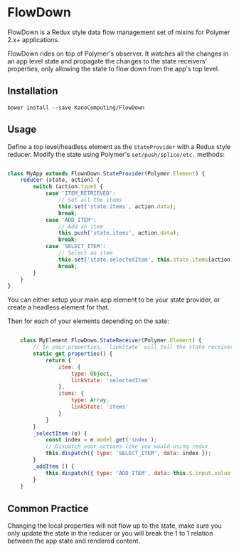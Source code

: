 # FlowDown

FlowDown is a Redux style data flow management set of mixins for Polymer 2.x+ applications.

FlowDown rides on top of Polymer's observer. It watches all the changes in an app level state and propagate the changes to the state receivers' properties, only allowing the state to flow down from the app's top level.

## Installation

`bower install --save KanoComputing/FlowDown`


## Usage

Define a top level/headless element as the `StateProvider` with a Redux style reducer. Modify the state using Polymer's `set/push/splice/etc.` methods:

```js

class MyApp extends FlownDown.StateProvider(Polymer.Element) {
    reducer (state, action) {
        switch (action.type) {
            case 'ITEM_RETRIEVED':
                // Set all the items
                this.set('state.items', action.data);
                break;
            case 'ADD_ITEM':
                // Add an item
                this.push('state.items', action.data);
                break;
            case 'SELECT_ITEM':
                // Select an item
                this.set('state.selectedItem', this.state.items[action.data]);
                break;
        }
    }
}

```

You can either setup your main app element to be your state provider, or create a headless element for that.

Then for each of your elements depending on the sate:

```js

    class MyElement FlowDown.StateReceiver(Polymer.Element) {
        // In your properties, `linkState` will tell the state receiver to let the data from the link to flow into the property
        static get properties() {
            return {
                item: {
                    type: Object,
                    linkState: 'selectedItem'
                },
                items: {
                    type: Array,
                    linkState: 'items'
                }
            }
        }
        _selectItem (e) {
            const index = e.model.get('index');
            // Dispatch your actions like you would using redux
            this.dispatch({ type: 'SELECT_ITEM', data: index });
        }
        _addItem () {
            this.dispatch({ type: 'ADD_ITEM', data: this.$.input.value });
        }
    }
```

## Common Practice

Changing the local properties will not flow up to the state, make sure you only update the state in the reducer or you will break the 1 to 1 relation between the app state and rendered content.